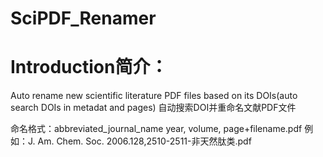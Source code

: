 # SciPDF_Renamer
# Introduction简介：
Auto rename new scientific literature PDF files based on its DOIs(auto search DOIs in metadat and pages) 
自动搜索DOI并重命名文献PDF文件

命名格式：abbreviated_journal_name year, volume, page+filename.pdf 
		例如：J. Am. Chem. Soc. 2006.128,2510-2511-非天然肽类.pdf
